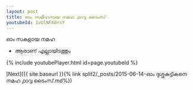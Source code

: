```yaml
---
layout: post
title: ഓം സമീഹനായ നമഹ ൧൦൮ ടൈംസ്
youtubeId: 1vUlNF6OrsY
---
```

 
 
 ഓം സകളായ നമഹ 
 
 -  ആരാണ് എല്ലായിടത്തും 
 
  
 
  
 
 
 
 
 
 


{% include youtubePlayer.html id=page.youtubeId %}
 
[Next]({{ site.baseurl }}{% link  split2/_posts/2015-06-14-ഓം ദുശ്ശകുട്ടികനെ നമഹ ൧൦൮ ടൈംസ്.md%})
 
